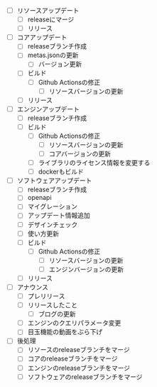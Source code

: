 - [ ] リソースアップデート
  - [ ] releaseにマージ
  - [ ] リリース
- [ ] コアアップデート
  - [ ] releaseブランチ作成
  - [ ] metas.jsonの更新
    - [ ] バージョン更新
  - [ ] ビルド
    - [ ] Github Actionsの修正
      - [ ] リソースバージョンの更新
  - [ ] リリース
- [ ] エンジンアップデート
  - [ ] releaseブランチ作成
  - [ ] ビルド
    - [ ] Github Actionsの修正
      - [ ] リソースバージョンの更新
      - [ ] コアバージョンの更新
    - [ ] ライブラリのライセンス情報を変更する
    - [ ] dockerもビルド
- [ ] ソフトウェアアップデート
  - [ ] releaseブランチ作成
  - [ ] openapi
  - [ ] マイグレーション
  - [ ] アップデート情報追加
  - [ ] デザインチェック
  - [ ] 使い方更新
  - [ ] ビルド
    - [ ] Github Actionsの修正
      - [ ] リソースバージョンの更新
      - [ ] エンジンバージョンの更新
  - [ ] リリース
- [ ] アナウンス
  - [ ] プレリリース
  - [ ] リリースしたこと
    - [ ] ブログの更新
  - [ ] エンジンのクエリパラメータ変更
  - [ ] 目玉機能の動画をぶら下げ
- [ ] 後処理
  - [ ] リソースのreleaseブランチをマージ
  - [ ] コアのreleaseブランチをマージ
  - [ ] エンジンのreleaseブランチをマージ
  - [ ] ソフトウェアのreleaseブランチをマージ
